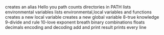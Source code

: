 creates an alias
Hello you
path
counts directories in PATH
lists environmental variables
lists environmental,local variables and functions
 creates a new local variable
creates a new global variable
8-true knowledge
9-divide and rule
10-love exponent breath
binary
combinations
floats
decimals
encoding and decoding
add and print result
prints every line
